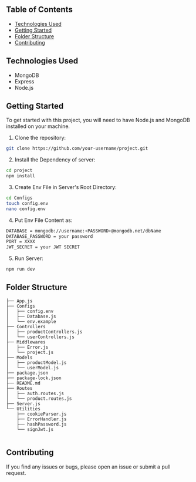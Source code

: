 ## Table of Contents

- [Technologies Used](#technologies-used)
- [Getting Started](#getting-started)
- [Folder Structure](#folder-structure)
- [Contributing](#contributing)

## Technologies Used

- MongoDB
- Express
- Node.js

## Getting Started

To get started with this project, you will need to have Node.js and MongoDB installed on your machine.

1. Clone the repository:

```bash
git clone https://github.com/your-username/project.git
```

2. Install the Dependency of server:

```bash
cd project
npm install
```

3. Create Env File in Server's Root Directory:

```bash
cd Configs
touch config.env
nano config.env
```

4. Put Env File Content as:

```bash
DATABASE = mongodb://username:<PASSWORD>@mongodb.net/dbName
DATABASE_PASSWORD = your password
PORT = XXXX
JWT_SECRET = your JWT SECRET
```

5. Run Server:

```bash
npm run dev
```

## Folder Structure

```
├── App.js
├── Configs
│   ├── config.env
│   ├── Database.js
│   └── env.example
├── Controllers
│   ├── productControllers.js
│   └── userControllers.js
├── Middlewares
│   ├── Error.js
│   └── project.js
├── Models
│   ├── productModel.js
│   └── userModel.js
├── package.json
├── package-lock.json
├── README.md
├── Routes
│   ├── auth.routes.js
│   └── product.routes.js
├── Server.js
└── Utilities
    ├── cookieParser.js
    ├── ErrorHandler.js
    ├── hashPassword.js
    └── signJwt.js


```

## Contributing

If you find any issues or bugs, please open an issue or submit a pull request.
